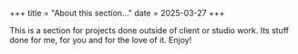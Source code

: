 +++
title = "About this section..."
date = 2025-03-27
+++

This is a section for projects done outside of client or studio work.  Its stuff done for me, for you and for the love of it.  Enjoy!